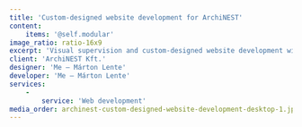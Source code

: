 ```yaml
---
title: 'Custom-designed website development for ArchiNEST'
content:
    items: '@self.modular'
image_ratio: ratio-16x9
excerpt: 'Visual supervision and custom-designed website development with Perch CMS integration for ArchiNEST Kft.'
client: 'ArchiNEST Kft.'
designer: 'Me – Márton Lente'
developer: 'Me – Márton Lente'
services:
    -
        service: 'Web development'
media_order: archinest-custom-designed-website-development-desktop-1.jpg
---
```


